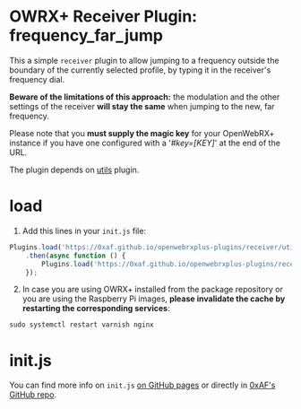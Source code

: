 
# OWRX+ Receiver Plugin: frequency_far_jump

This a simple `receiver` plugin to allow jumping to a frequency outside the boundary of the currently selected profile, by typing it in the receiver's frequency dial.

**Beware of the limitations of this approach:** the modulation and the other settings of the receiver **will stay the same** when jumping to the new, far frequency.

Please note that you **must supply the magic key** for your OpenWebRX+ instance if you have one configured with a '*#key=[KEY]*' at the end of the URL.

The plugin depends on [utils](https://0xaf.github.io/openwebrxplus-plugins/receiver/utils/) plugin.


# load
1. Add this lines in your `init.js` file:
```js
Plugins.load('https://0xaf.github.io/openwebrxplus-plugins/receiver/utils/utils.js')
    .then(async function () {
        Plugins.load('https://0xaf.github.io/openwebrxplus-plugins/receiver/frequency_far_jump/frequency_far_jump.js');
    });
```

2. In case you are using OWRX+ installed from the package repository or you are using the Raspberry Pi images, **please invalidate the cache by restarting the corresponding services**:

```sudo systemctl restart varnish nginx```

# init.js
You can find more info on `init.js` [on GitHub pages](https://0xaf.github.io/openwebrxplus-plugins/) or directly in [0xAF's GitHub repo](https://github.com/0xAF/openwebrxplus-plugins).
